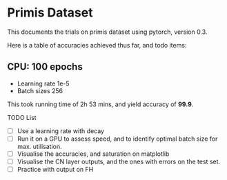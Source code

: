 # Primis Dataset

This documents the trials on primis dataset using pytorch, version 0.3.

Here is a table of accuracies achieved thus far, and todo items:

## CPU: 100 epochs

- Learning rate 1e-5
- Batch sizes 256

This took running time of 2h 53 mins, and yield accuracy of **99.9**.

TODO List

- [ ] Use a learning rate with decay
- [ ] Run it on a GPU to assess speed, and to identify optimal batch size for
  max. utilisation.
- [ ] Visualise the accuracies, and saturation on matplotlib
- [ ] Visualise the CN layer outputs, and the ones with errors on the test set.
- [ ] Practice with output on FH
